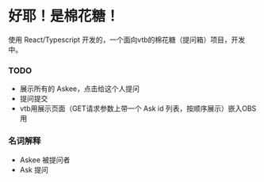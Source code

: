 # 好耶！是棉花糖！

使用 React/Typescript 开发的，一个面向vtb的棉花糖（提问箱）项目，开发中。

### TODO
- 展示所有的 Askee，点击给这个人提问
- 提问提交
- vtb用展示页面（GET请求参数上带一个 Ask id 列表，按顺序展示）嵌入OBS用

### 名词解释
- Askee 被提问者
- Ask 提问